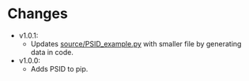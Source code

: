 # Changes 
- v1.0.1:
  - Updates [source/PSID_example.py](source/PSID_example.py) with smaller file by generating data in code.
- v1.0.0:
  - Adds PSID to pip.